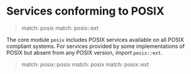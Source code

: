# Services conforming to POSIX

> match: posix
> match: posix::ext

The core module `posix` includes POSIX services available on all POSIX compliant systems.
For services provided by some implementations of POSIX but absent from any POSIX version,
import `posix::ext`.

> match: posix::posix
> match: posix
> match: posix::ext

